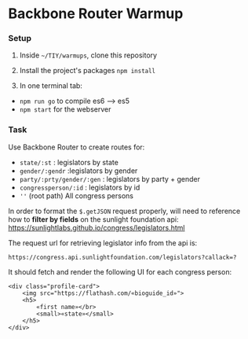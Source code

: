 # Backbone Router Warmup
### Setup
1. Inside `~/TIY/warmups`, clone this repository 

2. Install the project's packages `npm install`

3. In one terminal tab: 
  - `npm run go` to compile es6 --> es5
  - `npm start` for the webserver

### Task
Use Backbone Router to create routes for:

- `state/:st` : legislators by state
- `gender/:gendr`  :legislators by gender
- `party/:prty/gender/:gen` : legislators by party + gender
- `congressperson/:id` : legislators by id
- `''` (root path) All congress persons


In order to format the `$.getJSON` request properly, will need to reference how to **filter by fields**  on the sunlight foundation api:
https://sunlightlabs.github.io/congress/legislators.html

The request url for retrieving legislator info from the api is:
```
https://congress.api.sunlightfoundation.com/legislators?callack=?
```

It should fetch and render the following UI for each congress person:
```
<div class="profile-card">
	<img src="https://flathash.com/«bioguide_id»">
	<h5>
		«first name»</br>
		<small>«state»</small>
	</h5>
</div>
```